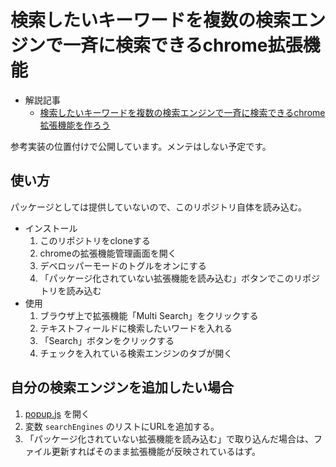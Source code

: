 # 検索したいキーワードを複数の検索エンジンで一斉に検索できるchrome拡張機能

- 解説記事
    - [検索したいキーワードを複数の検索エンジンで一斉に検索できるchrome拡張機能を作ろう](https://meow-memow.hatenablog.com/entry/2024/01/28/151724)

参考実装の位置付けで公開しています。メンテはしない予定です。

## 使い方
パッケージとしては提供していないので、このリポジトリ自体を読み込む。

- インストール
    1. このリポジトリをcloneする
    2. chromeの拡張機能管理画面を開く
    3. デベロッパーモードのトグルをオンにする
    4. 「パッケージ化されていない拡張機能を読み込む」ボタンでこのリポジトリを読み込む
- 使用
    1. ブラウザ上で拡張機能「Multi Search」をクリックする
    2. テキストフィールドに検索したいワードを入れる
    3. 「Search」ボタンをクリックする
    4. チェックを入れている検索エンジンのタブが開く

## 自分の検索エンジンを追加したい場合

1. [popup.js](./popup.js) を開く
2. 変数 `searchEngines` のリストにURLを追加する。
3. 「パッケージ化されていない拡張機能を読み込む」で取り込んだ場合は、ファイル更新すればそのまま拡張機能が反映されているはず。
